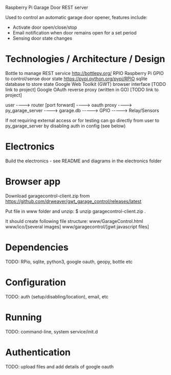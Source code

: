 Raspberry Pi Garage Door REST server

Used to control an automatic garage door opener, features include:

* Activate door open/close/stop
* Email notification when door remains open for a set period
* Sensing door state changes

Technologies / Architecture / Design
====================================

Bottle to manage REST service http://bottlepy.org/
RPIO Raspberry Pi GPIO to control/sense door state https://pypi.python.org/pypi/RPIO
sqlite database to store state
Google Web Toolkit (GWT) browser interface [TODO link to project]
Google OAuth reverse proxy (written in GO) [TODO link to project]

user ----> router [port forward] ----> oauth proxy ----> py_garage_server ----> garage.db
                                                                        \-----> GPIO -----> Relay/Sensors

If not requiring external access or for testing can go directly from 
user to py_garage_server by disabling auth in config (see below)
																		
Electronics
===========

Build the electronics - see README and diagrams in the electronics folder

Browser app
===========

Download garagecontrol-client.zip from https://github.com/drweaver/gwt_garage_control/releases/latest

Put file in www folder and unzip: 
$ unzip garagecontrol-client.zip .

It should create following file structure:
www/GarageControl.html
www/ico/[several images]
www/garagecontrol/[gwt javascript files] 

Dependencies
============

TODO: RPio, sqlite, python3, google oauth, geopy, bottle etc

Configuration
=============

TODO: auth (setup/disabling/location), email, etc

Running
=======

TODO: command-line, system service/init.d

Authentication
==============

TODO: upload files and add details of google oauth
